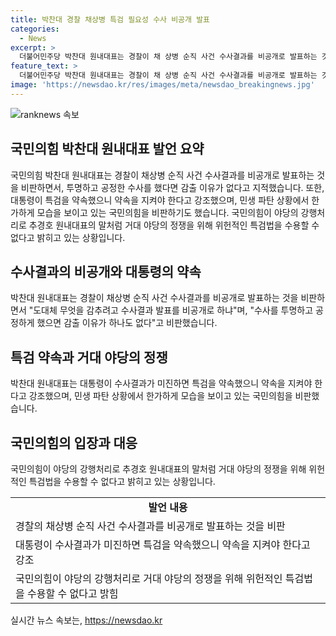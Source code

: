 ```yaml
---
title: 박찬대 경찰 채상병 특검 필요성 수사 비공개 발표
categories:
  - News
excerpt: >
  더불어민주당 박찬대 원내대표는 경찰이 채 상병 순직 사건 수사결과를 비공개로 발표하는 것을 비판하며, 특검의 필요성을 강조했다. 또한, 국민의힘의 전당대회 과정에서 발생한 문자 읽씹 논란과 채상병 특검법 거부 문제에 대한 입장을 피력했다. 한편, 국민의힘은 여야 합의 없이 처리된 특검법을 거부하는 입장을 밝히며, 민주당의 위헌적 입법에 단호한 대응을 촉구했다.
feature_text: >
  더불어민주당 박찬대 원내대표는 경찰이 채 상병 순직 사건 수사결과를 비공개로 발표하는 것을 비판하며, 특검의 필요성을 강조했다. 또한, 국민의힘의 전당대회 과정에서 발생한 문자 읽씹 논란과 채상병 특검법 거부 문제에 대한 입장을 피력했다. 한편, 국민의힘은 여야 합의 없이 처리된 특검법을 거부하는 입장을 밝히며, 민주당의 위헌적 입법에 단호한 대응을 촉구했다.
image: 'https://newsdao.kr/res/images/meta/newsdao_breakingnews.jpg'
---
```


<p><img src="https://newsdao.kr/res/images/meta/newsdao_breakingnews.jpg" alt="ranknews 속보" /></p>

<h2 data-ke-size="size26">국민의힘 박찬대 원내대표 발언 요약</h2>

<p data-ke-size="size16">국민의힘 박찬대 원내대표는 경찰이 채상병 순직 사건 수사결과를 비공개로 발표하는 것을 비판하면서, 투명하고 공정한 수사를 했다면 감출 이유가 없다고 지적했습니다. 또한, 대통령이 특검을 약속했으니 약속을 지켜야 한다고 강조했으며, 민생 파탄 상황에서 한가하게 모습을 보이고 있는 국민의힘을 비판하기도 했습니다. 국민의힘이 야당의 강행처리로 추경호 원내대표의 말처럼 거대 야당의 정쟁을 위해 위헌적인 특검법을 수용할 수 없다고 밝히고 있는 상황입니다.</p>

<h2 data-ke-size="size26">수사결과의 비공개와 대통령의 약속</h2>

<p data-ke-size="size16">박찬대 원내대표는 경찰이 채상병 순직 사건 수사결과를 비공개로 발표하는 것을 비판하면서 "도대체 무엇을 감추려고 수사결과 발표를 비공개로 하냐"며, "수사를 투명하고 공정하게 했으면 감출 이유가 하나도 없다"고 비판했습니다.</p>

<h2 data-ke-size="size26">특검 약속과 거대 야당의 정쟁</h2>

<p data-ke-size="size16">박찬대 원내대표는 대통령이 수사결과가 미진하면 특검을 약속했으니 약속을 지켜야 한다고 강조했으며, 민생 파탄 상황에서 한가하게 모습을 보이고 있는 국민의힘을 비판했습니다.</p>

<h2 data-ke-size="size26">국민의힘의 입장과 대응</h2>

<p data-ke-size="size16">국민의힘이 야당의 강행처리로 추경호 원내대표의 말처럼 거대 야당의 정쟁을 위해 위헌적인 특검법을 수용할 수 없다고 밝히고 있는 상황입니다.</p>

<table>
  <tr>
    <td style="text-align: center; height: 17px;"><b>발언 내용</b></td>
  </tr>
  <tr>
    <td>경찰의 채상병 순직 사건 수사결과를 비공개로 발표하는 것을 비판</td>
  </tr>
  <tr>
    <td>대통령이 수사결과가 미진하면 특검을 약속했으니 약속을 지켜야 한다고 강조</td>
  </tr>
  <tr>
    <td>국민의힘이 야당의 강행처리로 거대 야당의 정쟁을 위해 위헌적인 특검법을 수용할 수 없다고 밝힘</td>
  </tr>
</table>
실시간 뉴스 속보는, <a href="https://newsdao.kr" rel="dofollow">https://newsdao.kr</a>


